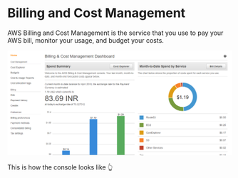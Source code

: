 # Billing and Cost Management

AWS Billing and Cost Management is the service that you use to pay your AWS bill, monitor your usage, and budget your costs.

![](../../.gitbook/assets/image%20%2842%29.png)

This is how the console looks like 👆 





